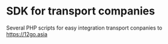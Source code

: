 # SDK for transport companies
Several PHP scripts for easy integration transport conpanies to https://12go.asia
